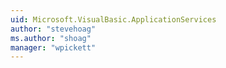 ```yaml
---
uid: Microsoft.VisualBasic.ApplicationServices
author: "stevehoag"
ms.author: "shoag"
manager: "wpickett"
---
```

